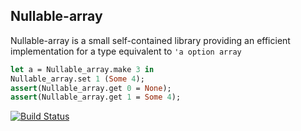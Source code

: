 ## Nullable-array

Nullable-array is a small self-contained library providing an efficient implementation for a type equivalent to `'a option array`

```OCaml
let a = Nullable_array.make 3 in
Nullable_array.set 1 (Some 4);
assert(Nullable_array.get 0 = None);
assert(Nullable_array.get 1 = Some 4);
```

[![Build Status](https://travis-ci.org/chambart/ocaml-nullable-array.svg)](https://travis-ci.org/chambart/ocaml-nullable-array)

